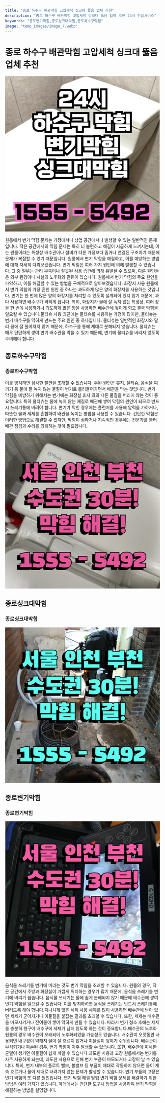 ```yaml
---
title: "종로 하수구 배관막힘 고압세척 싱크대 뚫음 업체 추천"
description: "종로 하수구 배관막힘 고압세척 싱크대 뚫음 업체 추천 24시 긴급서비스"
keywords: "종로변기막힘,종로싱크대막힘,종로하수구막힘"
image: "temp_images/image_7.webp"
---
```


# 종로 하수구 배관막힘 고압세척 싱크대 뚫음 업체 추천

![종로하수구막힘](temp_images/image_3.webp) 


원룸에서 변기 막힘 문제는 가정에서나 상업 공간에서나 발생할 수 있는 일반적인 문제입니다. 작은 공간에서의 막힘 문제는 특히 더 불편하고 해결이 시급하게 느껴지는데, 이는 원룸이라는 특성상 배수관이나 설비가 다른 가정보다 좁거나 연결된 구조이기 때문에 문제가 복잡할 수 있기 때문입니다. 원룸에서 변기 막힘을 해결하고, 이를 예방하는 방법에 대해 자세히 다뤄보겠습니다.
변기 막힘은 여러 가지 원인에 의해 발생할 수 있습니다. 그 중 일부는 관리 부족이나 잘못된 사용 습관에 의해 유발될 수 있으며, 다른 원인들은 외부 환경이나 시설의 노후화와 관련이 있습니다. 원룸에서 변기 막힘의 주요 원인을 파악하고, 이를 해결할 수 있는 방법을 구체적으로 알아보겠습니다.
화장지 사용
원룸에서 변기 막힘의 가장 흔한 원인 중 하나는 과도하게 많은 양의 화장지를 사용하는 것입니다. 변기는 한 번에 많은 양의 화장지를 처리할 수 있도록 설계되어 있지 않기 때문에, 과다 사용하면 배수구가 막히게 됩니다. 특히, 화장지가 물에 잘 녹지 않는 특성상, 여러 장을 한 번에 사용하거나 과도하게 많은 양을 사용하면 배수관에 쌓이게 되고 결국 막힘을 일으킬 수 있습니다.물티슈 사용
최근에는 물티슈를 사용하는 가정이 많지만, 물티슈는 변기 배수구를 막히게 만드는 주요 원인 중 하나입니다. 물티슈는 일반적인 화장지와 달리 물에 잘 풀어지지 않기 때문에, 하수구를 통해 제대로 분해되지 않습니다. 물티슈는 매우 단단하게 쌓여 변기 배수관을 막을 수 있기 때문에, 변기에 물티슈를 버리지 않도록 주의해야 합니다.


## 종로하수구막힘

### 종로하수구막힘

이를 방치하면 심각한 불편을 초래할 수 있습니다. 주된 원인은 휴지, 물티슈, 음식물 찌꺼기 등 물에 잘 녹지 않는 물질이 변기로 흘러들어가면서 배관을 막는 것입니다. 변기 막힘을 예방하기 위해서는 변기에는 화장실 휴지 외의 다른 물질을 버리지 않는 것이 중요합니다. 특히 물티슈는 물에 녹지 않는 재질로 배관에 쌓여 막힘의 원인이 되므로 반드시 쓰레기통에 버려야 합니다. 변기가 막힌 경우에는 플런저를 사용해 압력을 가하거나, 따뜻한 물과 세제를 혼합하여 배관을 녹이는 방법을 사용할 수 있습니다. 간단한 막힘은 이러한 방법으로 해결할 수 있지만, 막힘이 심하거나 지속적인 경우에는 전문가를 불러 배관 점검과 수리를 의뢰하는 것이 필요합니다.

![종로하수구막힘](temp_images/image_2.webp) 



## 종로싱크대막힘

### 종로싱크대막힘

![종로싱크대막힘](temp_images/image_5.webp) 



## 종로변기막힘

### 종로변기막힘

![종로변기막힘](temp_images/image_6.webp) 

  음식물 쓰레기를 변기에 버리는 것도 변기 막힘을 초래할 수 있습니다. 원룸의 경우, 작은 공간에서 주방과 화장실이 가깝게 위치하는 경우가 많기 때문에, 음식물 쓰레기를 변기에 버리기 쉽습니다. 음식물 쓰레기는 물에 쉽게 분해되지 않기 때문에 배수관에 쌓여 변기 막힘을 일으킬 수 있습니다. 이를 방지하려면 음식물 쓰레기는 반드시 쓰레기통에 버리도록 해야 합니다.지나치게 많은 세제 사용
세제를 많이 사용하면 배수관에 남아 있던 세제가 굳어지거나 이물질을 붙잡는 결과를 초래할 수 있습니다. 또한, 세제는 배수관을 마모시키거나 잔여물이 쌓여 막히게 만들 수 있습니다. 따라서 변기 청소 후에는 세제를 충분히 헹구어 배수구에 세제가 남지 않도록 하는 것이 중요합니다.배수관의 노후화
원룸의 경우 배수관이 오래되어 노후화되었을 가능성도 있습니다. 배수관이 오랫동안 사용되면 내구성이 약해져 물이 잘 흐르지 않거나 이물질이 쌓이기 쉬워집니다. 배수관이 부식되거나 파손된 경우, 변기 막힘이 자주 발생할 수 있습니다. 또한, 배수관에 미세한 균열이 생기면 이물질이 쉽게 끼일 수 있습니다.과도한 사용과 고장
원룸에서는 변기를 자주 사용하게 되는데, 과도한 사용으로 인해 변기 부품이 마모되거나 고장이 날 수 있습니다. 특히, 변기 내부의 플로트 밸브, 볼밸브 등 부품이 제대로 작동하지 않으면 물이 계속 흐르거나 물이 제대로 내려가지 않는 문제가 발생할 수 있습니다. 변기 부품의 고장은 변기 막힘의 또 다른 원인입니다.
변기 막힘 해결 방법
변기 막힘 문제를 해결하기 위한 방법은 여러 가지가 있습니다. 아래에서는 간단한 도구나 방법을 사용하여 변기 막힘을 해결하는 방법을 설명합니다.

---

